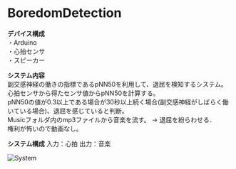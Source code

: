# BoredomDetection
**デバイス構成**  
・Arduino  
・心拍センサ  
・スピーカー  
  
**システム内容**  
副交感神経の働きの指標であるpNN50を利用して、退屈を検知するシステム。  
心拍センサから得たセンサ値からpNN50を計算する。  
pNN50の値が0.3以上である場合が30秒以上続く場合(副交感神経がしばらく働いている場合)、退屈を感じていると判断。  
Musicフォルダ内のmp3ファイルから音楽を流す。 → 退屈を紛らわせる．  
権利が怖いので動画なし。  
  
**システム構成**
入力：心拍
出力：音楽

![System](https://user-images.githubusercontent.com/66660848/170661492-604cc538-3e60-48fa-a5ff-96e8701ff5cd.jpg)
